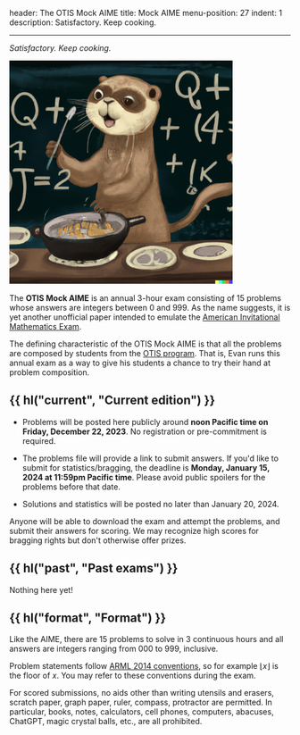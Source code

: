 header: The OTIS Mock AIME
title: Mock AIME
menu-position: 27
indent: 1
description: Satisfactory. Keep cooking.

---

_Satisfactory. Keep cooking._

<img src="static/otter-cooking.png"
  alt="An otter in front of a blackboard cooking a dish."
  width="400" />

The **OTIS Mock AIME** is an annual 3-hour exam consisting of 15 problems
whose answers are integers between $0$ and $999$.
As the name suggests, it is yet another unofficial paper intended to emulate the
[American Invitational Mathematics Exam][aime].

The defining characteristic of the OTIS Mock AIME is that all the problems
are composed by students from the [OTIS program](otis.html).
That is, Evan runs this annual exam as a way to give his students
a chance to try their hand at problem composition.

## {{ hl("current", "Current edition") }}

- Problems will be posted here publicly around
  **noon Pacific time on Friday, December 22, 2023**.
  No registration or pre-commitment is required.

- The problems file will provide a link to submit answers.
  If you'd like to submit for statistics/bragging, the deadline is
  **Monday, January 15, 2024 at 11:59pm Pacific time**.
  Please avoid public spoilers for the problems before that date.

- Solutions and statistics will be posted no later than January 20, 2024.

Anyone will be able to download the exam and attempt the problems,
and submit their answers for scoring.
We may recognize high scores for bragging rights
but don't otherwise offer prizes.

## {{ hl("past", "Past exams") }}

Nothing here yet!

## {{ hl("format", "Format") }}

Like the AIME, there are 15 problems to solve in 3 continuous hours
and all answers are integers ranging from 000 to 999, inclusive.

Problem statements follow [ARML 2014 conventions][arml],
so for example $\left\lfloor x \right\rfloor$ is the floor of $x$.
You may refer to these conventions during the exam.

For scored submissions, no aids other than writing utensils and erasers,
scratch paper, graph paper, ruler, compass, protractor are permitted.
In particular, books, notes, calculators, cell phones, computers, abacuses,
ChatGPT, magic crystal balls, etc., are all prohibited.

[aime]: https://en.wikipedia.org/wiki/American_Invitational_Mathematics_Examination
[arml]: /static/ARML_Conventions_2014.pdf
